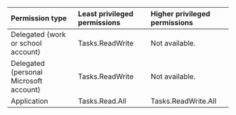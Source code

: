 |Permission type|Least privileged permissions|Higher privileged permissions|
|:---|:---|:---|
|Delegated (work or school account)|Tasks.ReadWrite|Not available.|
|Delegated (personal Microsoft account)|Tasks.ReadWrite|Not available.|
|Application|Tasks.Read.All|Tasks.ReadWrite.All|